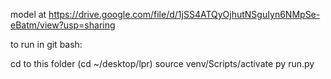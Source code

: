 model at https://drive.google.com/file/d/1jSS4ATQyOjhutNSguIyn6NMpSe-eBatm/view?usp=sharing

to run in git bash:

cd to this folder (cd ~/desktop/lpr)
source venv/Scripts/activate
py run.py

